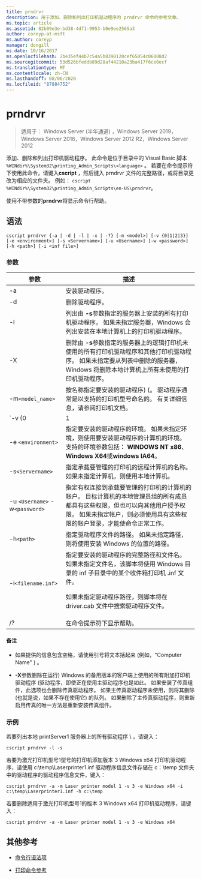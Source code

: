 ```yaml
---
title: prndrvr
description: 用于添加、删除和列出打印机驱动程序的 prndrvr 命令的参考文章。
ms.topic: article
ms.assetid: 82b09e3e-bd38-4df1-9953-b0e9ee2565a3
author: coreyp-at-msft
ms.author: coreyp
manager: dongill
ms.date: 10/16/2017
ms.openlocfilehash: 2be35ef44b7c54a5b8390120cef65054c06008d2
ms.sourcegitcommit: 53d526bfeddb89d28af44210a23ba417f6ce0ecf
ms.translationtype: MT
ms.contentlocale: zh-CN
ms.lasthandoff: 08/06/2020
ms.locfileid: "87884752"
---
```

# <a name="prndrvr"></a>prndrvr

> 适用于： Windows Server (半年通道) ，Windows Server 2019，Windows Server 2016，Windows Server 2012 R2，Windows Server 2012

添加、删除和列出打印机驱动程序。 此命令是位于目录中的 Visual Basic 脚本 `%WINdir%\System32\printing_Admin_Scripts\<language>` 。 若要在命令提示符下使用此命令，请键入**cscript** ，然后键入 prndrvr 文件的完整路径，或将目录更改为相应的文件夹。 例如： `cscript %WINdir%\System32\printing_Admin_Scripts\en-US\prndrvr`。

使用不带参数的**prndrvr**将显示命令行帮助。

## <a name="syntax"></a>语法

```
cscript prndrvr {-a | -d | -l | -x | -?} [-m <model>] [-v {0|1|2|3}] [-e <environment>] [-s <Servername>] [-u <Username>] [-w <password>] [-h <path>] [-i <inf file>]
```

### <a name="parameters"></a>参数

| 参数 | 描述 |
|--|--|
| -a | 安装驱动程序。 |
| -d | 删除驱动程序。 |
| -l | 列出由 **-s**参数指定的服务器上安装的所有打印机驱动程序。 如果未指定服务器，Windows 会列出安装在本地计算机上的打印机驱动程序。 |
| -X | 删除由 **-s**参数指定的服务器上的逻辑打印机未使用的所有打印机驱动程序和其他打印机驱动程序。 如果未指定要从列表中删除的服务器，Windows 将删除本地计算机上所有未使用的打印机驱动程序。 |
| -m`<model_name>` | 按名称指定要安装的驱动程序)  (。 驱动程序通常是以支持的打印机型号命名的。 有关详细信息，请参阅打印机文档。 |
| `-v {0|1|2|3}` | 指定要安装的驱动程序的版本。 有关适用于哪个环境的版本的信息，请参阅 **-e**参数的描述。 如果未指定版本，则会安装适用于在其上安装驱动程序的计算机上运行的 Windows 版本的驱动程序版本。 |
| -e `<environment>` | 指定要安装的驱动程序的环境。 如果未指定环境，则使用要安装驱动程序的计算机的环境。 支持的环境参数包括： **WINDOWS NT x86**、 **Windows X64**或**windows IA64**。 |
| -s`<Servername>` | 指定承载要管理的打印机的远程计算机的名称。 如果未指定计算机，则使用本地计算机。 |
| -u `<Username>` -w`<password>` | 指定有权连接到承载要管理的打印机的计算机的帐户。 目标计算机的本地管理员组的所有成员都具有这些权限，但也可以向其他用户授予权限。 如果未指定帐户，则必须使用具有这些权限的帐户登录，才能使命令正常工作。 |
| -h`<path>` | 指定驱动程序文件的路径。 如果未指定路径，则将使用安装 Windows 的位置的路径。 |
| -i`<filename.inf>` | 指定要安装的驱动程序的完整路径和文件名。 如果未指定文件名，该脚本将使用 Windows 目录的 inf 子目录中的某个收件箱打印机 .inf 文件。<p>如果未指定驱动程序路径，则脚本将在 driver.cab 文件中搜索驱动程序文件。 |
| /? | 在命令提示符下显示帮助。 |

#### <a name="remarks"></a>备注

- 如果提供的信息包含空格，请使用引号将文本括起来 (例如，"Computer Name" ) 。

- **-X**参数删除在运行) Windows 的备用版本的客户端上使用的所有附加打印机驱动程序 (驱动程序，即使正在使用主驱动程序也是如此。 如果安装了传真组件，此选项也会删除传真驱动程序。 如果主传真驱动程序未使用，则将其删除 (也就是说，如果不存在使用它) 的队列。 如果删除了主传真驱动程序，则重新启用传真的唯一方法是重新安装传真组件。

### <a name="examples"></a>示例

若要列出本地 printServer1 服务器上的所有驱动程序 \\ ，请键入：

```
cscript prndrvr -l -s
```

若要为激光打印机型号1型号的打印机添加版本 3 Windows x64 打印机驱动程序，请使用 c:\temp\Laserprinter1.inf 驱动程序信息文件存储在 c：\temp 文件夹中的驱动程序的驱动程序信息文件，键入：

```
cscript prndrvr -a -m Laser printer model 1 -v 3 -e Windows x64 -i c:\temp\Laserprinter1.inf -h c:\temp
```

若要删除适用于激光打印机型号1的版本 3 Windows x64 打印机驱动程序，请键入：

```
cscript prndrvr -a -m Laser printer model 1 -v 3 -e Windows x64
```

## <a name="additional-references"></a>其他参考

- [命令行语法项](command-line-syntax-key.md)

- [打印命令参考](print-command-reference.md)
